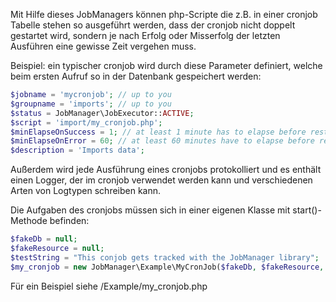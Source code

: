
Mit Hilfe dieses JobManagers können php-Scripte die z.B. in einer cronjob Tabelle stehen so ausgeführt werden,
dass der cronjob nicht doppelt gestartet wird, sondern je nach Erfolg oder Misserfolg der letzten Ausführen eine gewisse
Zeit vergehen muss.

Beispiel:
ein typischer cronjob wird durch diese Parameter definiert, welche beim ersten Aufruf so in der Datenbank gespeichert werden:

```php
$jobname = 'mycronjob'; // up to you
$groupname = 'imports'; // up to you
$status = JobManager\JobExecutor::ACTIVE;
$script = 'import/my_cronjob.php';
$minElapseOnSuccess = 1; // at least 1 minute has to elapse before restart after last successfull finish
$minElapseOnError = 60; // at least 60 minutes have to elapse before restart after last error
$description = 'Imports data';
```

Außerdem wird jede Ausführung eines cronjobs protokolliert und es enthält einen Logger, der im cronjob verwendet werden
kann und verschiedenen Arten von Logtypen schreiben kann.

Die Aufgaben des cronjobs müssen sich in einer eigenen Klasse mit start()-Methode befinden:
```php
$fakeDb = null;
$fakeResource = null;
$testString = "This conjob gets tracked with the JobManager library";
$my_cronjob = new JobManager\Example\MyCronJob($fakeDb, $fakeResource, $testString);
```

Für ein Beispiel siehe /Example/my_cronjob.php


